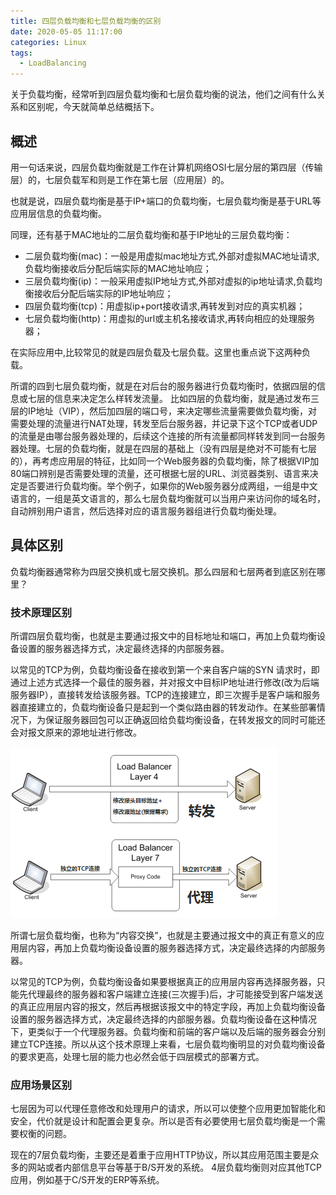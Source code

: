 ```yaml
---
title: 四层负载均衡和七层负载均衡的区别
date: 2020-05-05 11:17:00
categories: Linux
tags:
  - LoadBalancing
---
```


关于负载均衡，经常听到四层负载均衡和七层负载均衡的说法，他们之间有什么关系和区别呢，今天就简单总结概括下。

<!--more-->

## 概述

用一句话来说，四层负载均衡就是工作在计算机网络OSI七层分层的第四层（传输层）的，七层负载军和则是工作在第七层（应用层）的。

也就是说，四层负载均衡是基于IP+端口的负载均衡，七层负载均衡是基于URL等应用层信息的负载均衡。

同理，还有基于MAC地址的二层负载均衡和基于IP地址的三层负载均衡：

- 二层负载均衡(mac)：一般是用虚拟mac地址方式,外部对虚拟MAC地址请求,负载均衡接收后分配后端实际的MAC地址响应；
- 三层负载均衡(ip)：一般采用虚拟IP地址方式,外部对虚拟的ip地址请求,负载均衡接收后分配后端实际的IP地址响应；
- 四层负载均衡(tcp)：用虚拟ip+port接收请求,再转发到对应的真实机器；
- 七层负载均衡(http)：用虚拟的url或主机名接收请求,再转向相应的处理服务器；

在实际应用中,比较常见的就是四层负载及七层负载。这里也重点说下这两种负载。

所谓的四到七层负载均衡，就是在对后台的服务器进行负载均衡时，依据四层的信息或七层的信息来决定怎么样转发流量。 比如四层的负载均衡，就是通过发布三层的IP地址（VIP），然后加四层的端口号，来决定哪些流量需要做负载均衡，对需要处理的流量进行NAT处理，转发至后台服务器，并记录下这个TCP或者UDP的流量是由哪台服务器处理的，后续这个连接的所有流量都同样转发到同一台服务器处理。七层的负载均衡，就是在四层的基础上（没有四层是绝对不可能有七层的），再考虑应用层的特征，比如同一个Web服务器的负载均衡，除了根据VIP加80端口辨别是否需要处理的流量，还可根据七层的URL、浏览器类别、语言来决定是否要进行负载均衡。举个例子，如果你的Web服务器分成两组，一组是中文语言的，一组是英文语言的，那么七层负载均衡就可以当用户来访问你的域名时，自动辨别用户语言，然后选择对应的语言服务器组进行负载均衡处理。

## 具体区别

负载均衡器通常称为四层交换机或七层交换机。那么四层和七层两者到底区别在哪里？

### 技术原理区别

所谓四层负载均衡，也就是主要通过报文中的目标地址和端口，再加上负载均衡设备设置的服务器选择方式，决定最终选择的内部服务器。

以常见的TCP为例，负载均衡设备在接收到第一个来自客户端的SYN 请求时，即通过上述方式选择一个最佳的服务器，并对报文中目标IP地址进行修改(改为后端服务器IP），直接转发给该服务器。TCP的连接建立，即三次握手是客户端和服务器直接建立的，负载均衡设备只是起到一个类似路由器的转发动作。在某些部署情况下，为保证服务器回包可以正确返回给负载均衡设备，在转发报文的同时可能还会对报文原来的源地址进行修改。

![四层和七层交换机原理](/images/linux/lb-4-7/lb.png)

所谓七层负载均衡，也称为“内容交换”，也就是主要通过报文中的真正有意义的应用层内容，再加上负载均衡设备设置的服务器选择方式，决定最终选择的内部服务器。

以常见的TCP为例，负载均衡设备如果要根据真正的应用层内容再选择服务器，只能先代理最终的服务器和客户端建立连接(三次握手)后，才可能接受到客户端发送的真正应用层内容的报文，然后再根据该报文中的特定字段，再加上负载均衡设备设置的服务器选择方式，决定最终选择的内部服务器。负载均衡设备在这种情况下，更类似于一个代理服务器。负载均衡和前端的客户端以及后端的服务器会分别建立TCP连接。所以从这个技术原理上来看，七层负载均衡明显的对负载均衡设备的要求更高，处理七层的能力也必然会低于四层模式的部署方式。

### 应用场景区别

七层因为可以代理任意修改和处理用户的请求，所以可以使整个应用更加智能化和安全，代价就是设计和配置会更复杂。所以是否有必要使用七层负载均衡是一个需要权衡的问题。

现在的7层负载均衡，主要还是着重于应用HTTP协议，所以其应用范围主要是众多的网站或者内部信息平台等基于B/S开发的系统。 4层负载均衡则对应其他TCP应用，例如基于C/S开发的ERP等系统。
